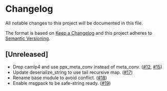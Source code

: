 # Changelog
All notable changes to this project will be documented in this file.

The format is based on [Keep a Changelog](http://keepachangelog.com/en/1.0.0/)
and this project adheres to [Semantic Versioning](http://semver.org/spec/v2.0.0.html).

## [Unreleased]

 * Drop camlp4 and use ppx_meta_conv instead of meta_conv.
 ([#12](https://github.com/msgpack/msgpack-ocaml/pull/12),
 [#15](https://github.com/msgpack/msgpack-ocaml/pull/15))
 * Update deserialize_string to use tail recursive map.
 ([#17](https://github.com/msgpack/msgpack-ocaml/pull/17))
 * Rename base module to avoid conflict.
 ([#18](https://github.com/msgpack/msgpack-ocaml/pull/18))
 * Enable msgpack to be safe-string ready.
 ([#19](https://github.com/msgpack/msgpack-ocaml/pull/19))

